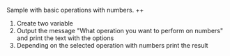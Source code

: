 Sample with basic operations with numbers. ++
1) Create two variable
2) Output the message "What operation you want to perform on numbers" and print the text with the options
3) Depending on the selected operation with numbers print the result

